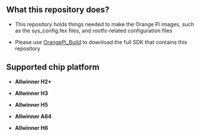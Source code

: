 ## What this repository does?

- This repository holds things needed to make the Orange Pi images, such as the sys_config.fex files, and rootfs-related configuration files

- Please use [OrangePi_Build](https://github.com/orangepi-xunlong/OrangePi_Build) to download the full SDK that contains this repository

## Supported chip platform

- **Allwinner H2+**
    
- **Allwinner H3**
    
- **Allwinner H5**

- **Allwinner A64**
    
- **Allwinner H6**
